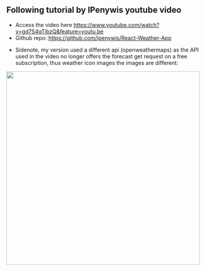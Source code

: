 ## Following tutorial by IPenywis youtube video

- Access the video here https://www.youtube.com/watch?v=gd7S4qTibzQ&feature=youtu.be
- Github repo: https://github.com/ipenywis/React-Weather-App

* Sidenote, my version used a different api (openweathermaps) as the API used in the video no longer offers the forecast get request on a free subscription,
  thus weather icon images the images are different:

<p float="left">
  <img src="https://i.gyazo.com/0fd8964712c2184a15f437299355b799.png" width="504" />
</p>
